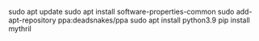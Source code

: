 sudo apt update
sudo apt install software-properties-common
sudo add-apt-repository ppa:deadsnakes/ppa
sudo apt install python3.9
pip install mythril